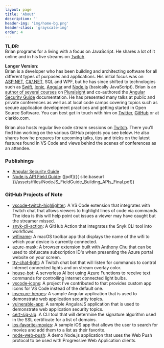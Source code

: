 ```yaml
---
layout: page
title: 'About'
description: ''
header-img: 'img/home-bg.png'
header-class: 'grayscale-img'
order: 4
---
```


**TL;DR:**<br/>
Brian programs for a living with a focus on JavaScript. He shares a lot of it online and in his live streams on <a href="https://twitch.tv/clarkio">Twitch</a>.

**Longer Version:**<br/>
Brian is a developer who has been building and architecting software for all different types of purposes and applications. His initial focus was on <a href="https://www.asp.net/">ASP.NET</a>, <a href="https://www.microsoft.com/net/">C#/.NET</a>, SQL and WPF, but he has since shifted to technologies such as <a href="https://swift.org/getting-started/">Swift</a>, <a href="http://ionicframework.com/">Ionic</a>, <a href="https://angular.io/">Angular</a> and <a href="https://nodejs.org">Node.js</a> (basically JavaScript). Brian is an <a href="https://www.pluralsight.com/authors/brian-clark">author of several courses</a> on <a href="https://www.pluralsight.com/">Pluralsight</a> and co-authored the <a href="https://angular.io/docs/ts/latest/guide/security.html">Angular Security Guide</a> documentation. He has presented many talks at public and private conferences as well as at local code camps covering topics such as secure application development practices and getting started in Open Source Software. You can best get in touch with him on <a href="https://twitter.com/_clarkio">Twitter</a>, <a href="https://github.com/clarkio">GitHub</a> or at clarkio.com.

Brian also hosts regular live code stream sessions on <a href="https://twitch.tv/clarkio">Twitch</a>. There you'll find him working on the various GitHub projects you see below. He also shares how he prepares for upcoming talks, tips and tricks on the latest features found in VS Code and views behind the scenes of conferences as an attendee.

### Publishings

- [Angular Security Guide](https://angular.io/docs/ts/latest/guide/security.html)
- [Node.js API Field Guide](https://nodejs.medium.com/node-js-api-field-guide-the-dos-and-donts-in-using-node-js-to-build-apis-66f582f983): ([pdf]({{ site.baseurl }}/assets/files/NodeJS_FieldGuide_Building_APIs_Final.pdf))

### GitHub Projects of Note

- [vscode-twitch-highlighter](https://github.com/clarkio/vscode-twitch-highlighter): A VS Code extension that integrates with Twitch chat that allows viewers to highlight lines of code via commands. The idea is this will help point out issues a viewer may have caught but the streamer missed.
- [snyk-cli-action](https://github.com/clarkio/snyk-cli-action): A GitHub Action that integrates the Snyk CLI tool into workflows.
- [wifiname](https://github.com/clarkio/macos-wifiname): A macOS toolbar app that displays the name of the wifi to which your device is currently connected.
- [azure-mask](https://github.com/clarkio/azure-mask): A browser extension built with [Anthony Chu](https:twitter.com/nthonychu) that can be used to obfuscate subscription ID's when presenting the Azure portal website on your screen.
- [ttv-chat-light](https://github.com/clarkio/ttv-chat-light): A Twitch chat bot that will listen for commands to control internet connected lights and on stream overlay color.
- [house-bot](https://github.com/clarkio/house-bot): A serverless AI bot using Azure Functions to receive text commands for controlling internet connected light bulbs.
- [vscode-icons](https://github.com/dhanishgajjar/vscode-icons): A project I've contributed to that provides custom app icons for VS Code instead of the default one.
- [insecure-heroes](https://github.com/Azure-Samples/angular-cosmosdb/tree/insecure-heroes): A sample Angular application that is used to demonstrate web application security topics.
- [vulnerable-app](https://github.com/clarkio/vulnerable-app): A sample AngularJS application that is used to demonstrate web application security topics.
- [cert-sig-alg](https://github.com/clarkio/cert-sig-alg): A CLI tool that will determine the signature algorithm used in the SSL certificate for a list of domains.
- [ios-favorite-movies](https://github.com/clarkio/ios-favorite-movies): A sample iOS app that allows the user to search for movies and add them to a list as their favorite.
- [node-web-push](https://github.com/clarkio/node-web-push): A demo Node.js application that uses the Web Push protocol to be used with Progressive Web Application clients.

